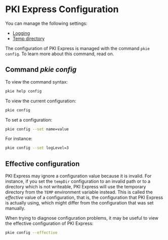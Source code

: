 ﻿# PKI Express Configuration

You can manage the following settings:

* [Logging](log.md)
* [Temp directory](temp-dir.md)

The configuration of PKI Express is managed with the command `pkie config`. To learn more about this command, read on.

## Command *pkie config*

To view the command syntax:

```sh
pkie help config
```

To view the current configuration:

```sh
pkie config
```

To set a configuration:

```sh
pkie config --set name=value
```

For instance:

```sh
pkie config --set logLevel=3
```

## Effective configuration

PKI Express may ignore a configuration value because it is invalid. For instance, if you set
the `tempDir` configuration to an invalid path or to a directory which is not writeable,
PKI Express will use the temporary directory from the `TEMP` environment variable instead.
This is called the *effective* value of a configuration, that is, the configuration that
PKI Express is actually using, which might differ from the configuration that was set
manually.

When trying to diagnose configuration problems, it may be useful to view the effective
configuration of PKI Express:

```sh
pkie config --effective
```
